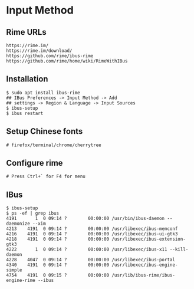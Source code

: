 Input Method
============

## Rime URLs

    https://rime.im/
    https://rime.im/download/
    https://github.com/rime/ibus-rime
    https://github.com/rime/home/wiki/RimeWithIBus

## Installation

    $ sudo apt install ibus-rime
    ## IBus Preferences -> Input Method -> Add
    ## settings -> Region & Language -> Input Sources
    $ ibus-setup
    $ ibus restart

## Setup Chinese fonts

    # firefox/terminal/chrome/cherrytree

## Configure rime

    # Press Ctrl+` for F4 for menu

## IBus

    $ ibus-setup
    $ ps -ef | grep ibus
    4191       1  0 09:14 ?        00:00:00 /usr/bin/ibus-daemon --daemonize --xim
    4213    4191  0 09:14 ?        00:00:00 /usr/libexec/ibus-memconf
    4216    4191  0 09:14 ?        00:00:00 /usr/libexec/ibus-ui-gtk3
    4218    4191  0 09:14 ?        00:00:00 /usr/libexec/ibus-extension-gtk3
    4222       1  0 09:14 ?        00:00:00 /usr/libexec/ibus-x11 --kill-daemon
    4228    4047  0 09:14 ?        00:00:00 /usr/libexec/ibus-portal
    4340    4191  0 09:14 ?        00:00:00 /usr/libexec/ibus-engine-simple
    4754    4191  0 09:15 ?        00:00:00 /usr/lib/ibus-rime/ibus-engine-rime --ibus
